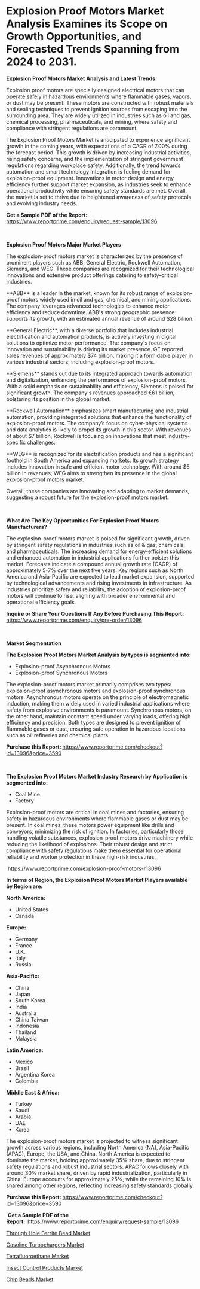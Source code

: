 <p><h1>Explosion Proof Motors Market Analysis Examines its Scope on Growth Opportunities, and Forecasted Trends Spanning from 2024 to 2031.</h1></p><p><strong>Explosion Proof Motors Market Analysis and Latest Trends</strong></p>
<p><p>Explosion proof motors are specially designed electrical motors that can operate safely in hazardous environments where flammable gases, vapors, or dust may be present. These motors are constructed with robust materials and sealing techniques to prevent ignition sources from escaping into the surrounding area. They are widely utilized in industries such as oil and gas, chemical processing, pharmaceuticals, and mining, where safety and compliance with stringent regulations are paramount.</p><p>The Explosion Proof Motors Market is anticipated to experience significant growth in the coming years, with expectations of a CAGR of 7.00% during the forecast period. This growth is driven by increasing industrial activities, rising safety concerns, and the implementation of stringent government regulations regarding workplace safety. Additionally, the trend towards automation and smart technology integration is fueling demand for explosion-proof equipment. Innovations in motor design and energy efficiency further support market expansion, as industries seek to enhance operational productivity while ensuring safety standards are met. Overall, the market is set to thrive due to heightened awareness of safety protocols and evolving industry needs.</p></p>
<p><strong>Get a Sample PDF of the Report:&nbsp;</strong> <a href="https://www.reportprime.com/enquiry/request-sample/13096?utm_campaign=1871&utm_medium=2&utm_source=Github&utm_content=ia&utm_term=25122024&utm_id=explosion-proof-motors">https://www.reportprime.com/enquiry/request-sample/13096</a></p>
<p>&nbsp;</p>
<p><strong>Explosion Proof Motors Major Market Players</strong></p>
<p><p>The explosion-proof motors market is characterized by the presence of prominent players such as ABB, General Electric, Rockwell Automation, Siemens, and WEG. These companies are recognized for their technological innovations and extensive product offerings catering to safety-critical industries.</p><p>**ABB** is a leader in the market, known for its robust range of explosion-proof motors widely used in oil and gas, chemical, and mining applications. The company leverages advanced technologies to enhance motor efficiency and reduce downtime. ABB's strong geographic presence supports its growth, with an estimated annual revenue of around $28 billion.</p><p>**General Electric**, with a diverse portfolio that includes industrial electrification and automation products, is actively investing in digital solutions to optimize motor performance. The company's focus on innovation and sustainability is driving its market presence. GE reported sales revenues of approximately $74 billion, making it a formidable player in various industrial sectors, including explosion-proof motors.</p><p>**Siemens** stands out due to its integrated approach towards automation and digitalization, enhancing the performance of explosion-proof motors. With a solid emphasis on sustainability and efficiency, Siemens is poised for significant growth. The company's revenues approached €61 billion, bolstering its position in the global market.</p><p>**Rockwell Automation** emphasizes smart manufacturing and industrial automation, providing integrated solutions that enhance the functionality of explosion-proof motors. The company’s focus on cyber-physical systems and data analytics is likely to propel its growth in this sector. With revenues of about $7 billion, Rockwell is focusing on innovations that meet industry-specific challenges.</p><p>**WEG** is recognized for its electrification products and has a significant foothold in South America and expanding markets. Its growth strategy includes innovation in safe and efficient motor technology. With around $5 billion in revenues, WEG aims to strengthen its presence in the global explosion-proof motors market.</p><p>Overall, these companies are innovating and adapting to market demands, suggesting a robust future for the explosion-proof motors market.</p></p>
<p>&nbsp;</p>
<p><strong>What Are The Key Opportunities For Explosion Proof Motors Manufacturers?</strong></p>
<p><p>The explosion-proof motors market is poised for significant growth, driven by stringent safety regulations in industries such as oil & gas, chemicals, and pharmaceuticals. The increasing demand for energy-efficient solutions and enhanced automation in industrial applications further bolster this market. Forecasts indicate a compound annual growth rate (CAGR) of approximately 5-7% over the next five years. Key regions such as North America and Asia-Pacific are expected to lead market expansion, supported by technological advancements and rising investments in infrastructure. As industries prioritize safety and reliability, the adoption of explosion-proof motors will continue to rise, aligning with broader environmental and operational efficiency goals.</p></p>
<p><strong>Inquire or Share Your Questions If Any Before Purchasing This Report:</strong> <a href="https://www.reportprime.com/enquiry/pre-order/13096?utm_campaign=1871&utm_medium=2&utm_source=Github&utm_content=ia&utm_term=25122024&utm_id=explosion-proof-motors">https://www.reportprime.com/enquiry/pre-order/13096</a></p>
<p>&nbsp;</p>
<p><strong>Market Segmentation</strong></p>
<p><strong>The Explosion Proof Motors Market Analysis by types is segmented into:</strong></p>
<p><ul><li>Explosion-proof Asynchronous Motors</li><li>Explosion-proof Synchronous Motors</li></ul></p>
<p><p>The explosion-proof motors market primarily comprises two types: explosion-proof asynchronous motors and explosion-proof synchronous motors. Asynchronous motors operate on the principle of electromagnetic induction, making them widely used in varied industrial applications where safety from explosive environments is paramount. Synchronous motors, on the other hand, maintain constant speed under varying loads, offering high efficiency and precision. Both types are designed to prevent ignition of flammable gases or dust, ensuring safe operation in hazardous locations such as oil refineries and chemical plants.</p></p>
<p><strong>Purchase this Report:&nbsp;</strong><a href="https://www.reportprime.com/checkout?id=13096&price=3590&utm_campaign=1871&utm_medium=2&utm_source=Github&utm_content=ia&utm_term=25122024&utm_id=explosion-proof-motors">https://www.reportprime.com/checkout?id=13096&price=3590</a></p>
<p>&nbsp;</p>
<p><strong>The Explosion Proof Motors Market Industry Research by Application is segmented into:</strong></p>
<p><ul><li>Coal Mine</li><li>Factory</li></ul></p>
<p><p>Explosion-proof motors are critical in coal mines and factories, ensuring safety in hazardous environments where flammable gases or dust may be present. In coal mines, these motors power equipment like drills and conveyors, minimizing the risk of ignition. In factories, particularly those handling volatile substances, explosion-proof motors drive machinery while reducing the likelihood of explosions. Their robust design and strict compliance with safety regulations make them essential for operational reliability and worker protection in these high-risk industries.</p></p>
<p><a href="https://www.reportprime.com/explosion-proof-motors-r13096?utm_campaign=1871&utm_medium=2&utm_source=Github&utm_content=ia&utm_term=25122024&utm_id=explosion-proof-motors">&nbsp;https://www.reportprime.com/explosion-proof-motors-r13096</a></p>
<p><strong>In terms of Region, the Explosion Proof Motors Market Players available by Region are:</strong></p>
<p>
    <p> <strong> North America: </strong>
        <ul>
            <li>United States</li>
            <li>Canada</li>
        </ul>
        </p> 
    <p> <strong> Europe: </strong>
        <ul>
            <li>Germany</li>
            <li>France</li>
            <li>U.K.</li>
            <li>Italy</li>
            <li>Russia</li>
        </ul>
        </p> 
    <p> <strong> Asia-Pacific: </strong>
        <ul>
            <li>China</li>
            <li>Japan</li>
            <li>South Korea</li>
            <li>India</li>
            <li>Australia</li>
            <li>China Taiwan</li>
            <li>Indonesia</li>
            <li>Thailand</li>
            <li>Malaysia</li>
        </ul>
        </p> 
    <p> <strong> Latin America: </strong>
        <ul>
            <li>Mexico</li>
            <li>Brazil</li>
            <li>Argentina Korea</li>
            <li>Colombia</li>
        </ul>
        </p> 
    <p> <strong> Middle East & Africa: </strong>
        <ul>
            <li>Turkey</li>
            <li>Saudi</li>
            <li>Arabia</li>
            <li>UAE</li>
            <li>Korea</li>
        </ul>
    </p>
    </p>
<p><p>The explosion-proof motors market is projected to witness significant growth across various regions, including North America (NA), Asia-Pacific (APAC), Europe, the USA, and China. North America is expected to dominate the market, holding approximately 35% share, due to stringent safety regulations and robust industrial sectors. APAC follows closely with around 30% market share, driven by rapid industrialization, particularly in China. Europe accounts for approximately 25%, while the remaining 10% is shared among other regions, reflecting increasing safety standards globally.</p></p>
<p><strong>Purchase this Report: </strong><a href="https://www.reportprime.com/checkout?id=13096&price=3590&utm_campaign=1871&utm_medium=2&utm_source=Github&utm_content=ia&utm_term=25122024&utm_id=explosion-proof-motors">https://www.reportprime.com/checkout?id=13096&price=3590</a></p>
<p>&nbsp;<strong>Get a Sample PDF of the Report:&nbsp;&nbsp;</strong><a href="https://www.reportprime.com/enquiry/request-sample/13096?utm_campaign=1871&utm_medium=2&utm_source=Github&utm_content=ia&utm_term=25122024&utm_id=explosion-proof-motors">https://www.reportprime.com/enquiry/request-sample/13096</a></p>
<p><strong></strong></p>
<p><p><a href="https://www.linkedin.com/pulse/through-hole-ferrite-bead-market-global-insights-sales-jmu5f?utm_campaign=1871&utm_medium=2&utm_source=Github&utm_content=ia&utm_term=25122024&utm_id=explosion-proof-motors">Through Hole Ferrite Bead Market</a></p><p><a href="https://github.com/marloy8/Market-Research-Report-List-6/blob/main/gasoline-turbochargers-market.md?utm_campaign=1871&utm_medium=2&utm_source=Github&utm_content=ia&utm_term=25122024&utm_id=explosion-proof-motors">Gasoline Turbochargers Market</a></p><p><a href="https://www.linkedin.com/pulse/tetrafluoroethane-market-indicators-size-regional-breakdown-iuzof?utm_campaign=1871&utm_medium=2&utm_source=Github&utm_content=ia&utm_term=25122024&utm_id=explosion-proof-motors">Tetrafluoroethane Market</a></p><p><a href="https://www.linkedin.com/pulse/technology-functions-growth-insect-control-products-o9ddc?utm_campaign=1871&utm_medium=2&utm_source=Github&utm_content=ia&utm_term=25122024&utm_id=explosion-proof-motors">Insect Control Products Market</a></p><p><a href="https://www.linkedin.com/pulse/c-glance-reports-anmec?utm_campaign=1871&utm_medium=2&utm_source=Github&utm_content=ia&utm_term=25122024&utm_id=explosion-proof-motors">Chip Beads Market</a></p></p>